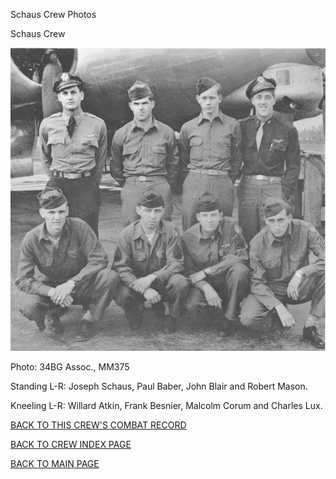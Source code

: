 
Schaus Crew Photos






 




Schaus Crew  
  

![](Schaus.jpg)  

Photo: 34BG Assoc., MM375  

Standing L-R: Joseph Schaus, Paul Baber, John Blair and Robert Mason.  

Kneeling L-R: Willard Atkin, Frank Besnier, Malcolm Corum and Charles Lux.  
  

[BACK TO THIS CREW'S COMBAT RECORD](crews/Schaus.md)  

[BACK TO CREW INDEX PAGE](000crews.md)  

[BACK TO MAIN PAGE](index.html)


